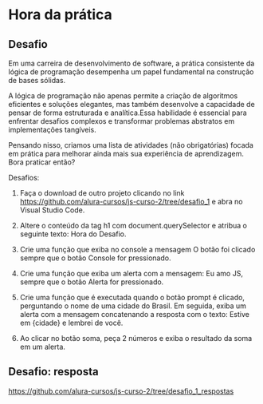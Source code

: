 # Hora da prática

## Desafio

Em uma carreira de desenvolvimento de software, a prática consistente da lógica de programação desempenha um papel fundamental na
construção de bases sólidas.

A lógica de programação não apenas permite a criação de algoritmos eficientes e soluções elegantes, mas também desenvolve a capacidade de pensar de forma estruturada e analítica.Essa habilidade é essencial para enfrentar desafios complexos e transformar problemas abstratos em implementações tangíveis.

Pensando nisso, criamos uma lista de atividades (não obrigatórias) focada em prática para melhorar ainda mais sua experiência de aprendizagem.
Bora praticar então?

Desafios:

1. Faça o download de outro projeto clicando no link <https://github.com/alura-cursos/js-curso-2/tree/desafio_1> e abra no Visual Studio Code.

2. Altere o conteúdo da tag h1 com document.querySelector e atribua o seguinte texto: Hora do Desafio.

3. Crie uma função que exiba no console a mensagem O botão foi clicado sempre que o botão Console for pressionado.

4. Crie uma função que exiba um alerta com a mensagem: Eu amo JS, sempre que o botão Alerta for pressionado.

5. Crie uma função que é executada quando o botão prompt é clicado, perguntando o nome de uma cidade do Brasil. Em seguida, exiba um alerta com a mensagem concatenando a resposta com o texto: Estive em {cidade} e lembrei de você.

6. Ao clicar no botão soma, peça 2 números e exiba o resultado da soma em um alerta.

## Desafio: resposta

<https://github.com/alura-cursos/js-curso-2/tree/desafio_1_respostas>
